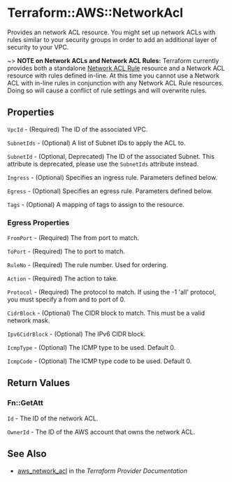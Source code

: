# Terraform::AWS::NetworkAcl

Provides an network ACL resource. You might set up network ACLs with rules similar
to your security groups in order to add an additional layer of security to your VPC.

~> **NOTE on Network ACLs and Network ACL Rules:** Terraform currently
provides both a standalone [Network ACL Rule](network_acl_rule.html) resource and a Network ACL resource with rules
defined in-line. At this time you cannot use a Network ACL with in-line rules
in conjunction with any Network ACL Rule resources. Doing so will cause
a conflict of rule settings and will overwrite rules.

## Properties

`VpcId` - (Required) The ID of the associated VPC.

`SubnetIds` - (Optional) A list of Subnet IDs to apply the ACL to.

`SubnetId` - (Optional, Deprecated) The ID of the associated Subnet. This attribute is deprecated, please use the `SubnetIds` attribute instead.

`Ingress` - (Optional) Specifies an ingress rule. Parameters defined below.

`Egress` - (Optional) Specifies an egress rule. Parameters defined below.

`Tags` - (Optional) A mapping of tags to assign to the resource.

### Egress Properties

`FromPort` - (Required) The from port to match.

`ToPort` - (Required) The to port to match.

`RuleNo` - (Required) The rule number. Used for ordering.

`Action` - (Required) The action to take.

`Protocol` - (Required) The protocol to match. If using the -1 'all' protocol, you must specify a from and to port of 0.

`CidrBlock` - (Optional) The CIDR block to match. This must be a valid network mask.

`Ipv6CidrBlock` - (Optional) The IPv6 CIDR block.

`IcmpType` - (Optional) The ICMP type to be used. Default 0.

`IcmpCode` - (Optional) The ICMP type code to be used. Default 0.


## Return Values

### Fn::GetAtt

`Id` - The ID of the network ACL.

`OwnerId` - The ID of the AWS account that owns the network ACL.

## See Also

* [aws_network_acl](https://www.terraform.io/docs/providers/aws/r/network_acl.html) in the _Terraform Provider Documentation_